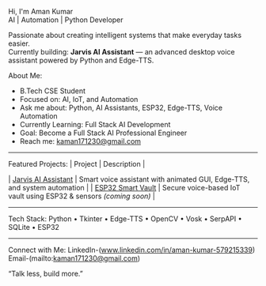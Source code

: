 Hi, I'm Aman Kumar  
AI | Automation | Python Developer  

Passionate about creating intelligent systems that make everyday tasks easier.  
Currently building: **Jarvis AI Assistant** — an advanced desktop voice assistant powered by Python and Edge-TTS.  



About Me:
- B.Tech CSE Student  
- Focused on: AI, IoT, and Automation  
- Ask me about: Python, AI Assistants, ESP32, Edge-TTS, Voice Automation  
- Currently Learning: Full Stack AI Development  
- Goal: Become a Full Stack AI Professional Engineer  
- Reach me: kaman171230@gmail.com

---

Featured Projects:
| Project | Description |

| [ Jarvis AI Assistant](https://github.com/<Aman-6188>/JARVIS-AI-ASSISTANT) | Smart voice assistant with animated GUI, Edge-TTS, and system automation |
| [ ESP32 Smart Vault](https://github.com/<Aman-6188>/Smart-Vault) | Secure voice-based IoT vault using ESP32 & sensors *(coming soon)* |

---

Tech Stack:
Python • Tkinter • Edge-TTS • OpenCV • Vosk • SerpAPI • SQLite • ESP32

---

Connect with Me:
LinkedIn-(www.linkedin.com/in/aman-kumar-579215339)  
Email-(mailto:kaman171230@gmail.com)  



“Talk less, build more.”  

